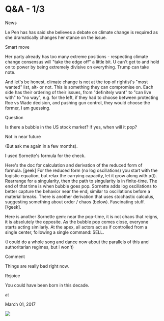 # Q&A - 1/3

News

Le Pen has has said she believes a debate on climate change is required as she dramatically changes her stance on the issue.

Smart move

Her party already has too many extreme positions - respecting climate change consensus will "take the edge off" a little bit. U can't get to and hold on to power by being extremely divisive on everything. Trump can take note.

And let's be honest, climate change is not at the top of rightist's "most wanted" list, alt- or not. This is something they can compromise on. Each side has their ordering of their issues, from "definitely want" to "can live with" to "no way", e.g. for the left, if they had to choose between protecting Roe vs Wade decision, and pushing gun control, they would choose the former, I am guessing.

Question

Is there a bubble in the US stock market? If yes, when will it pop?

Not in near future

(But ask me again in a few months).

I used Sornette's formula for the check.


Here's the doc for calculation and derivation of the reduced form of formula. [geek] For the reduced form (no log oscillations) you start with the logistic equation, but relax the carrying capacity, let it grow along with p(t). Rearrange for a singularity, then the path to singularity is in finite-time. The end of that time is when bubble goes pop. Sornette adds log oscillations to better capture the behavior near the end, similar to oscillations before a material breaks. There is another derivation that uses stochastic calculus, suggesting something about order / chaos (below). Fascinating stuff. [/geek].

Here is another Sornette gem: near the pop-time, it is not chaos that reigns, it is absolutely the opposite. As the bubble pop comes close, everyone starts acting similarly. At the apex, all actors act as if controlled from a single center, following a single command: SELL.

(I could do a whole song and dance now about the parallels of this and authoritarian regimes, but I won't)

Comment

Things are really bad right now.

Rejoice

You could have been born in this decade.








at

March 01, 2017















![](Screenshot%2Bfrom%2B2017-03-01%2B10-13-05.png)
